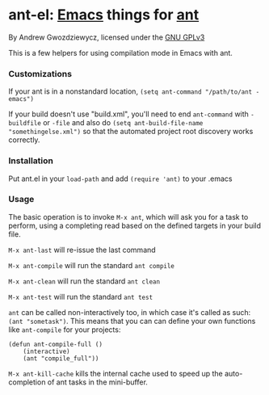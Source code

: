# ant-el: [Emacs][0] things for [ant][1]

By Andrew Gwozdziewycz, licensed under the [GNU GPLv3][2]

This is a few helpers for using compilation mode in Emacs with ant.

### Customizations

If your ant is in a nonstandard location, `(setq ant-command "/path/to/ant -emacs")`

If your build doesn't use "build.xml", you'll need to end `ant-command` with `-buildfile` or `-file` and also do `(setq ant-build-file-name "somethingelse.xml")` so that the automated project root discovery works correctly.

### Installation

Put ant.el in your `load-path` and add `(require 'ant)` to your .emacs

### Usage

The basic operation is to invoke `M-x ant`, which will ask you for a task to perform, using a completing read based on the defined targets in your build file.

`M-x ant-last` will re-issue the last command

`M-x ant-compile` will run the standard `ant compile`

`M-x ant-clean` will run the standard `ant clean`

`M-x ant-test` will run the standard `ant test`

`ant` can be called non-interactively too, in which case it's called as such: `(ant "sometask")`. This means that you can can define your own functions like `ant-compile` for your projects:

    (defun ant-compile-full ()
        (interactive)
        (ant "compile_full"))
        
`M-x ant-kill-cache` kills the internal cache used to speed up the auto-completion of ant tasks in the mini-buffer.
        

[0]: http://gnu.org/software/emacs
[1]: http://ant.apache.org
[2]: http://www.gnu.org/licenses/gpl.html
